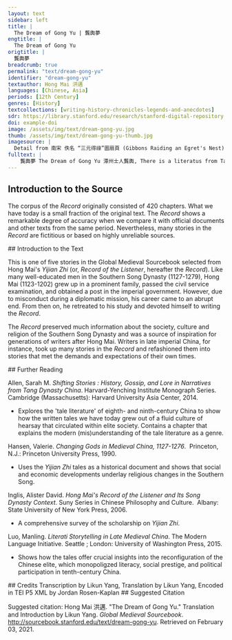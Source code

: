 ```yaml
---
layout: text
sidebar: left
title: |
  The Dream of Gong Yu | 龔輿夢
engtitle: |
  The Dream of Gong Yu
origtitle: |
  龔輿夢
breadcrumb: true
permalink: "text/dream-gong-yu"
identifier: "dream-gong-yu"
textauthor: Hong Mai 洪邁
languages: [Chinese, Asia]
periods: [12th Century]
genres: [History]
textcollections: [writing-history-chronicles-legends-and-anecdotes]
sdr: https://library.stanford.edu/research/stanford-digital-repository 
doi: example-doi 
image: /assets/img/text/dream-gong-yu.jpg
thumb: /assets/img/text/dream-gong-yu-thumb.jpg
imagesource: |
  Detail from 南宋 佚名 “三元得祿”圖扇頁 (Gibbons Raiding an Egret's Nest), Artist Unknown, late 12th century, Metropolitan Museum of Art, Accession Number: 13.100.104 [Public Domain]
fulltext: |
    龔輿夢 The Dream of Gong Yu 潭州士人龔輿, There is a literatus from Tanzhou named Gong Yu. 乾道四年冬, In the winter of the fourth year of the Dao Qian reign, 與鄉里六七人偕赴省試. he went with six or seven people from his hometown to participate in the provincial exam. 過宜春, When they passed Yi Chun, 謁仰山廟祈夢. they paid their respects to the Yangshan Monastery and prayed for dreams. 輿夢至官府, 見柱上掲紙一片, Gong Yu dreamt that he went into the government building and saw a piece of paper on the pillar of the building. 書[龔輿不得]四字, On the paper were the four characters: “Gong Yu Bu De” Meaning, “Gong Yu will not get it” were written. 而[不]字上下稍不聨接. But the upper part and the lower part of the character “Ge” were not connected. 既覺, 殊不樂, 自意必下第. When Gong Yu woke up, he was quite unhappy and thought he would fail the exam. 及春榜至, 輿中選, 餘人盡黜, When the results came out in the spring, Gong Yu was selected and the rest of his group were rejected. 始以語人, 謂夢不驗. Gong Yu began to tell people [what had happened], saying that the dream was not accurate. 好事者曰: “不字斷續如此, 乃一个也. 神言龔輿一个得耳, 豈不昭然?” His acquaintances said: “When the character ‘Ge’ is disconnected like that, it should be read as two characters ‘Yi Ge.’ The deity was saying that only Gong Yu himself could do it, isn’t that obvious?” 
---
```

## Introduction to the Source 
<p>The corpus of the <em>Record</em> originally consisted of 420 chapters. What we have today is a small fraction of the original text. The <em>Record</em> shows a remarkable degree of accuracy when we compare it with official documents and other texts from the same period. Nevertheless, many stories in the <em>Record</em> are fictitious or based on highly unreliable sources.</p>
## Introduction to the Text 
<p>This is one of five stories in the Global Medieval Sourcebook selected from Hong Mai's <em>Yijian Zhi</em> (or, <em>Record of the Listener</em>, hereafter the <em>Record</em>). Like many well-educated men in the Southern Song Dynasty (1127-1279), Hong Mai (1123-1202) grew up in a prominent family, passed the civil service examination, and obtained a post in the imperial government. However, due to misconduct during a diplomatic mission, his career came to an abrupt end. From then on, he retreated to his study and devoted himself to writing the <em>Record</em>.</p> <p>The <em>Record</em> preserved much information about the society, culture and religion of the Southern Song Dynasty and was a source of inspiration for generations of writers after Hong Mai. Writers in late imperial China, for instance, took up many stories in the <em>Record</em> and refashioned them into stories that met the demands and expectations of their own times.</p>
## Further Reading 
<p>Allen, Sarah M. <em>Shifting Stories : History, Gossip, and Lore in Narratives from Tang Dynasty China</em>. Harvard-Yenching Institute Monograph Series.  Cambridge (Massachusetts): Harvard University Asia Center, 2014.</p> <ul> <li>Explores the 'tale literature' of eighth- and ninth-century China to show how the written tales we have today grew out of a fluid culture of hearsay that circulated within elite society. Contains a chapter that explains the modern (mis)understanding of the tale literature as a genre.</li> </ul> <p>Hansen, Valerie. <em>Changing Gods in Medieval China, 1127-1276</em>.  Princeton, N.J.: Princeton University Press, 1990.</p> <ul> <li>Uses the <em>Yijian Zhi</em> tales as a historical document and shows that social and economic developments underlay religious changes in the Southern Song.</li> </ul> <p>Inglis, Alister David. <em>Hong Mai's Record of the Listener and Its Song Dynasty Context</em>. Suny Series in Chinese Philosophy and Culture.  Albany: State University of New York Press, 2006.</p> <ul> <li>A comprehensive survey of the scholarship on <em>Yijian Zhi</em>. </li> </ul> <p>Luo, Manling. <em>Literati Storytelling in Late Medieval China</em>. The Modern Language Initiative. Seattle ; London: University of Washington Press, 2015.</p> <ul> <li>Shows how the tales offer crucial insights into the reconfiguration of the Chinese elite, which monopoligzed literacy, social prestige, and political participation in tenth-century China.</li> </ul>
## Credits
Transcription by Likun Yang, 
Translation by Likun Yang, 
Encoded in TEI P5 XML by Jordan Rosen-Kaplan
## Suggested Citation
<p>Suggested citation: Hong Mai 洪邁.  "The Dream of Gong Yu." Translation and Introduction by Likun Yang. <em>Global Medieval Sourcebook</em>. <a href="http://sourcebook.stanford.edu/text/dream-gong-yu">http://sourcebook.stanford.edu/text/dream-gong-yu</a>. Retrieved on February 03, 2021.</p>